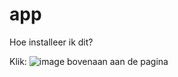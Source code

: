 # app
 
Hoe installeer ik dit?

Klik: ![image](https://user-images.githubusercontent.com/98043234/194219747-ada89f64-9dc7-43b5-bfa7-532d9f8df4f8.png) bovenaan aan de pagina
